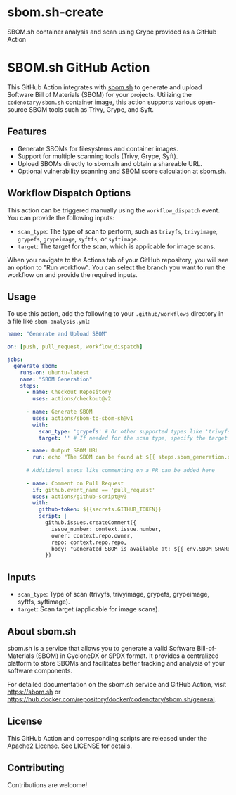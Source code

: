 # sbom.sh-create
SBOM.sh container analysis and scan using Grype provided as a GitHub Action
# SBOM.sh GitHub Action

This GitHub Action integrates with [sbom.sh](https://sbom.sh/) to generate and upload Software Bill of Materials (SBOM) for your projects. Utilizing the `codenotary/sbom.sh` container image, this action supports various open-source SBOM tools such as Trivy, Grype, and Syft.

## Features

- Generate SBOMs for filesystems and container images.
- Support for multiple scanning tools (Trivy, Grype, Syft).
- Upload SBOMs directly to sbom.sh and obtain a shareable URL.
- Optional vulnerability scanning and SBOM score calculation at sbom.sh.

## Workflow Dispatch Options

This action can be triggered manually using the `workflow_dispatch` event. You can provide the following inputs:

- `scan_type`: The type of scan to perform, such as `trivyfs`, `trivyimage`, `grypefs`, `grypeimage`, `syftfs`, or `syftimage`.
- `target`: The target for the scan, which is applicable for image scans.

When you navigate to the Actions tab of your GitHub repository, you will see an option to "Run workflow". You can select the branch you want to run the workflow on and provide the required inputs.


## Usage

To use this action, add the following to your `.github/workflows` directory in a file like `sbom-analysis.yml`:

```yaml
name: "Generate and Upload SBOM"

on: [push, pull_request, workflow_dispatch]

jobs:
  generate_sbom:
    runs-on: ubuntu-latest
    name: "SBOM Generation"
    steps:
      - name: Checkout Repository
        uses: actions/checkout@v2
      
      - name: Generate SBOM
        uses: actions/sbom-to-sbom-sh@v1
        with:
          scan_type: 'grypefs' # Or other supported types like 'trivyfs', 'syftfs', etc.
          target: '' # If needed for the scan type, specify the target here.

      - name: Output SBOM URL
        run: echo "The SBOM can be found at ${{ steps.sbom_generation.outputs.sbom_url }}"
      
      # Additional steps like commenting on a PR can be added here
      
      - name: Comment on Pull Request
        if: github.event_name == 'pull_request'
        uses: actions/github-script@v3
        with:
          github-token: ${{secrets.GITHUB_TOKEN}}
          script: |
            github.issues.createComment({
              issue_number: context.issue.number,
              owner: context.repo.owner,
              repo: context.repo.repo,
              body: "Generated SBOM is available at: ${{ env.SBOM_SHARE_URL }}"
            })
```

## Inputs
- `scan_type`: Type of scan (trivyfs, trivyimage, grypefs, grypeimage, syftfs, syftimage).
- `target`: Scan target (applicable for image scans).

## About sbom.sh

sbom.sh is a service that allows you to generate a valid Software Bill-of-Materials (SBOM) in CycloneDX or SPDX format. It provides a centralized platform to store SBOMs and facilitates better tracking and analysis of your software components.

For detailed documentation on the sbom.sh service and GitHub Action, visit https://sbom.sh or https://hub.docker.com/repository/docker/codenotary/sbom.sh/general.

## License
This GitHub Action and corresponding scripts are released under the Apache2 License. See LICENSE for details.

## Contributing
Contributions are welcome!